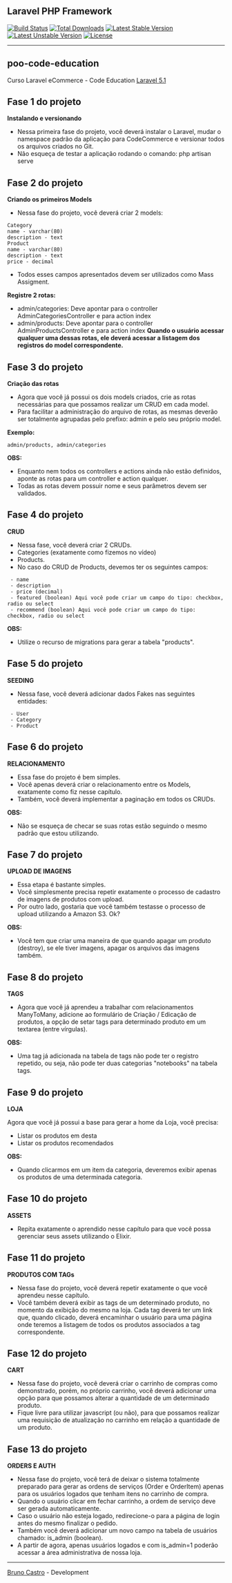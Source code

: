 ## Laravel PHP Framework

[![Build Status](https://travis-ci.org/laravel/framework.svg)](https://travis-ci.org/laravel/framework)
[![Total Downloads](https://poser.pugx.org/laravel/framework/d/total.svg)](https://packagist.org/packages/laravel/framework)
[![Latest Stable Version](https://poser.pugx.org/laravel/framework/v/stable.svg)](https://packagist.org/packages/laravel/framework)
[![Latest Unstable Version](https://poser.pugx.org/laravel/framework/v/unstable.svg)](https://packagist.org/packages/laravel/framework)
[![License](https://poser.pugx.org/laravel/framework/license.svg)](https://packagist.org/packages/laravel/framework)

<hr>

## poo-code-education
Curso Laravel eCommerce - Code Education [Laravel 5.1](http://sites.code.education/laravel-inscricao-sv)

## Fase 1 do projeto
<b>Instalando e versionando</b>

 - Nessa primeira fase do projeto, você deverá instalar o Laravel, mudar o namespace padrão da aplicação para CodeCommerce e versionar todos os arquivos criados no Git.
 - Não esqueça de testar a aplicação rodando o comando: php artisan serve
 
## Fase 2 do projeto
<b>Criando os primeiros Models</b>

 - Nessa fase do projeto, você deverá criar 2 models:

```
Category
name - varchar(80)
description - text
Product
name - varchar(80)
description - text
price - decimal
```

 - Todos esses campos apresentados devem ser utilizados como Mass Assigment.

<b>Registre 2 rotas:</b>

- admin/categories: Deve apontar para o controller AdminCategoriesController e para action index
- admin/products: Deve apontar para o controller AdminProductsController e para action index
<b>Quando o usuário acessar qualquer uma dessas rotas, ele deverá acessar a listagem dos registros do model correspondente.</b>

## Fase 3 do projeto
<b>Criação das rotas</b>

 - Agora que você já possui os dois models criados, crie as rotas necessárias para que possamos realizar um CRUD em cada model.
 - Para facilitar a administração do arquivo de rotas, as mesmas deverão ser totalmente agrupadas pelo prefixo: admin e pelo seu próprio model.

<b>Exemplo:</b>
```
admin/products, admin/categories
```

<b>OBS:</b> 
 - Enquanto nem todos os controllers e actions ainda não estão definidos, aponte as rotas para um controller e action qualquer.
 - Todas as rotas devem possuir nome e seus parâmetros devem ser validados.

## Fase 4 do projeto
<b>CRUD</b>

 - Nessa fase, você deverá criar 2 CRUDs.
 - Categories (exatamente como fizemos no vídeo)
 - Products.
 - No caso do CRUD de Products, devemos ter os seguintes campos:
 
``` 
 - name
 - description
 - price (decimal)
 - featured (boolean) Aqui você pode criar um campo do tipo: checkbox, radio ou select
 - recommend (boolean) Aqui você pode criar um campo do tipo: checkbox, radio ou select
```

<b>OBS:</b>
 - Utilize o recurso de migrations para gerar a tabela "products".

## Fase 5 do projeto
<b>SEEDING</b>

 - Nessa fase, você deverá adicionar dados Fakes nas seguintes entidades:

``` 
 - User   
 - Category   
 - Product
``` 
 
## Fase 6 do projeto
<b>RELACIONAMENTO</b>

 - Essa fase do projeto é bem simples.
 - Você apenas deverá criar o relacionamento entre os Models, exatamente como fiz nesse capítulo.
 - Também, você deverá implementar a paginação em todos os CRUDs.

<b>OBS:</b>
 - Não se esqueça de checar se suas rotas estão seguindo o mesmo padrão que estou utilizando.
 
## Fase 7 do projeto
<b>UPLOAD DE IMAGENS</b>
 
 - Essa etapa é bastante simples.
 - Você simplesmente precisa repetir exatamente o processo de cadastro de imagens de produtos com upload.
 - Por outro lado, gostaria que você também testasse o processo de upload utilizando a Amazon S3. Ok?
 
<b>OBS:</b>
 - Você tem que criar uma maneira de que quando apagar um produto (destroy), se ele tiver imagens, apagar os arquivos das imagens também.
 
## Fase 8 do projeto
<b>TAGS</b>
 
 - Agora que você já aprendeu a trabalhar com relacionamentos ManyToMany, adicione ao formulário de Criação / Edicação de produtos, a opção de setar tags para determinado produto em um textarea (entre vírgulas).
 
<b>OBS:</b>
 - Uma tag já adicionada na tabela de tags não pode ter o registro repetido, ou seja, não pode ter duas categorias "notebooks" na tabela tags.
 
## Fase 9 do projeto
<b>LOJA</b>
 
 Agora que você já possui a base para gerar a home da Loja, você precisa:
 
 - Listar os produtos em desta
 - Listar os produtos recomendados
 
<b>OBS:</b>
 - Quando clicarmos em um item da categoria, deveremos exibir apenas os produtos de uma determinada categoria.

## Fase 10 do projeto
<b>ASSETS</b>
 
 - Repita exatamente o aprendido nesse capítulo para que você possa gerenciar seus assets utilizando o Elixir.
 
## Fase 11 do projeto
<b>PRODUTOS COM TAGs</b>
 
 - Nessa fase do projeto, você deverá repetir exatamente o que você aprendeu nesse capítulo.   
 - Você também deverá exibir as tags de um determinado produto, no momento da exibição do mesmo na loja. Cada tag deverá ter um link que, quando clicado, deverá encaminhar o usuário para uma página onde teremos a listagem de todos os produtos associados a tag correspondente.

## Fase 12 do projeto
<b>CART</b>
 
 - Nessa fase do projeto, você deverá criar o carrinho de compras como demonstrado, porém, no próprio carrinho, você deverá adicionar uma opção para que possamos alterar a quantidade de um determinado produto.
 - Fique livre para utilizar javascript (ou não), para que possamos realizar uma requisição de atualização no carrinho em relação a quantidade de um produto.  

## Fase 13 do projeto
<b>ORDERS E AUTH</b>
 
 - Nessa fase do projeto, você terá de deixar o sistema totalmente preparado para gerar as ordens de serviços (Order e OrderItem) apenas para os usuários logados que tenham itens no carrinho de compra.
 - Quando o usuário clicar em fechar carrinho, a ordem de serviço deve ser gerada automaticamente.
 - Caso o usuário não esteja logado, redirecione-o para a página de login antes do mesmo finalizar o pedido.
 - Também você deverá adicionar um novo campo na tabela de usuários chamado: is_admin (boolean).
 - A partir de agora, apenas usuários logados e com is_admin=1 poderão acessar a área administrativa de nossa loja.
 
------------------------------------------------------------------------------------------
[Bruno Castro](http://www.bhzautomacao.com.br) - Development